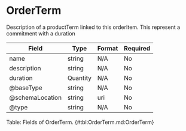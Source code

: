 <!--
    ATTENTION: This file was generated via gradle!
               Do NOT manually edit this file! Any such changes will be overwritten!
-->

# OrderTerm

Description of a productTerm linked to this orderItem.
This represent a commitment with a duration

| Field | Type | Format | Required |
|-------|---|--------|---|
| name | string | N/A | No |
| description | string | N/A | No |
| duration | Quantity | N/A | No |
| \@baseType | string | N/A | No |
| \@schemaLocation | string | uri | No |
| \@type | string | N/A | No |

Table: Fields of OrderTerm. {#tbl:OrderTerm.md:OrderTerm}

